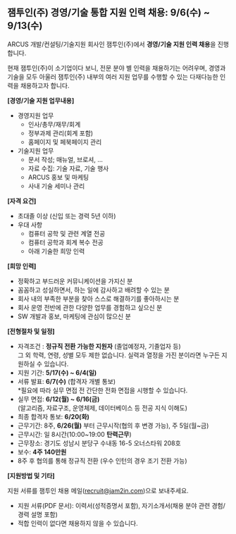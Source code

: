 ## 잼투인(주) 경영/기술 통합 지원 인력 채용: 9/6(수) ~ 9/13(수)

ARCUS 개발/컨설팅/기술지원 회사인 잼투인(주)에서 **경영/기술 지원 인력 채용**을 진행합니다.

현재 잼투인(주)이 소기업이다 보니, 전문 분야 별 인력을 채용하기는 어려우며,
경영과 기술을 모두 아울러
잼투인(주) 내부의 여러 지원 업무를 수행할 수 있는 다재다능한 인력을 채용하고자 합니다.


**[경영/기술 지원 업무내용]**

- 경영지원 업무
   - 인사/총무/재무/회계
   - 정부과제 관리(회계 포함)
   - 홈페이지 및 페북페이지 관리
- 기술지원 업무
  - 문서 작성; 매뉴얼, 브로셔, ...
  - 자료 수집: 기술 자료, 기술 행사
  - ARCUS 홍보 및 마케팅
  - 사내 기술 세미나 관리


**[자격 요건]**

- 초대졸 이상 (신입 또는 경력 5년 이하)
- 우대 사항
   - 컴퓨터 공학 및 관련 계열 전공
   - 컴퓨터 공학과 회계 복수 전공
   - 아래 기술한 희망 인력


**[희망 인력]**

- 정확하고 부드러운 커뮤니케이션을 가지신 분
- 꼼꼼하고 성실하면서, 하는 일에 감사하고  배려할 수 있는 분
- 회사 내의 부족한 부분을 찾아 스스로 해결하기를 좋아하시는 분
- 회사 운영 전반에 관한 다양한 업무를 경험하고 싶으신 분
- SW 개발과 홍보, 마케팅에 관심이 많으신 분


**[전형절차 및 일정]**

- 자격조건 : **정규직 전환 가능한 지원자** (졸업예정자, 기졸업자 등)  
그 외 학력, 연령, 성별 모두 제한 없습니다. 실력과 열정을 가진 분이라면 누구든 지원하실 수 있습니다.
- 지원 기간: **5/17(수) ~ 6/4(일)**
- 서류 발표: **6/7(수)** (합격자 개별 통보)  
*필요에 따라 실무 면접 전 간단한 전화 면접을 시행할 수 있습니다.
- 실무 면접: **6/12(월) ~ 6/16(금)**  
(알고리즘, 자료구조, 운영체제, 데이터베이스 등 전공 지식 이해도)
- 최종 합격자 통보: **6/20(화)**
- 근무기간: 8주, **6/26(월)** 부터 근무시작(협의 후 변경 가능), 주 5일(월~금)
- 근무시간: 일 8시간(10:00~19:00 **탄력근무**)
- 근무장소: 경기도 성남시 분당구 수내동 16-5 오너스타워 208호
- 보수: **4주 140만원**
- 8주 후 협의를 통해 정규직 전환 (우수 인턴의 경우 조기 전환 가능)


**[지원방법 및 기타]**

지원 서류를 잼투인 채용 메일(<recruit@jam2in.com>)으로 보내주세요.

- 지원 서류(PDF 문서): 이력서(성적증명서 포함), 자기소개서(채용 분야 관련 경험/경력 설명 포함)
- 적합 인력이 없다면 채용하지 않을 수 있습니다.
